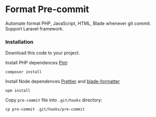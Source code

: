 # Format Pre-commit

Automate format PHP, JavaScript, HTML, Blade whenever git commit. Support Laravel framework.

### Installation

Download this code to your project.

Install PHP dependences [Pint](https://github.com/laravel/pint):

```
composer install
```

Install Node dependences [Prettier](https://prettier.io) and [blade-formatter](https://github.com/shufo/blade-formatter)

```
npm install
```

Copy `pre-commit` file into `.git/hooks` directory:

```
cp pre-commit .git/hooks/pre-commit
```
